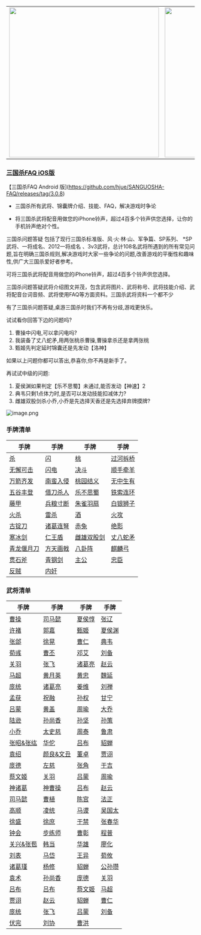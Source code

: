 <div style="text-align: center"><table><tr>
<td style="text-align: center">
<img src="https://is4-ssl.mzstatic.com/image/thumb/PurpleSource116/v4/1b/38/06/1b380673-fa07-7d70-76af-cc625e8e7894/97f20edf-1616-4b93-9e88-fbaebfe22faf_page-0.jpg/460x0w.webp" height="400">
</td>
<td style="text-align: center">
<img src="https://is5-ssl.mzstatic.com/image/thumb/PurpleSource126/v4/f6/ae/05/f6ae053d-def3-e9be-a991-74954202adad/7a500a3f-0dc0-4c7a-8287-6eed7e11d2b4_page-1.jpg/460x0w.webp" height="400">
</td>
<td style="text-align: center">
<img src="https://is2-ssl.mzstatic.com/image/thumb/PurpleSource126/v4/f3/38/97/f33897de-2a22-ec13-1832-60c35c10fe7c/7fbfdcd6-9f03-45ce-8dc1-bad59b0e5f5d_page-2.jpg/460x0w.webp" height="400">
</td>
<td style="text-align: center">
<img src="https://is2-ssl.mzstatic.com/image/thumb/PurpleSource116/v4/7c/bf/db/7cbfdbb7-8d99-a661-c3a7-bc4e3fdb840a/5e805d5e-b991-4341-bdf6-233a5dd8d703_page-3.jpg/460x0w.webp" height="400">
</td>
</tr>
</table>
</div>

### [三国杀FAQ iOS版](https://apps.apple.com/cn/app/%E4%B8%89%E5%9B%BD%E6%9D%80%E9%97%AE%E9%A2%98%E7%AD%94%E7%96%91/id527602078)

【三国杀FAQ Android 版](https://github.com/hjue/SANGUOSHA-FAQ/releases/tag/3.0.8)

* 三国杀所有武将、锦囊牌介绍、技能、FAQ，解决游戏时争论

* 将三国杀武将配音用做您的iPhone铃声，超过4百多个铃声供您选择，让你的手机铃声绝对个性。

三国杀问题答疑 包括了现行三国杀标准版、风·火·林·山、军争篇、SP系列、 *SP武将、一将成名、2012一将成名 、3v3武将，总计108名武将所遇到的所有常见问题,旨在明确三国杀规则,解决游戏时大家一些争论的问题,改善游戏的平衡性和趣味性,供广大三国杀爱好者参考。

可将三国杀武将配音用做您的iPhone铃声，超过4百多个铃声供您选择。

三国杀问题答疑武将介绍图文并茂，包含武将图片、武将称号、武将技能介绍、武将配音台词音频、武将使用FAQ等方面资料。三国杀武将资料一个都不少

有了三国杀问题答疑,桌游三国杀时我们不再有分歧,游戏更快乐。

试试看你回答下边的问题吗?
1. 曹操中闪电,可以拿闪电吗?
2. 我装备了丈八蛇矛,用两张桃杀曹操,曹操拿杀还是拿两张桃
3. 甄姬先判定延时锦囊还是先发动【洛神】

如果以上问题你都可以答出,恭喜你,你不再是新手了。

再试试中级的问题:
1. 夏侯渊如果判定【乐不思蜀】未通过,能否发动【神速】2
2. 典韦只剩1点体力时,是否可以发动技能扣减体力?
3. 雌雄双股剑杀小乔,小乔是先选择天香还是先选择弃牌摸牌?


 ![image.png](https://s2.loli.net/2022/01/10/Z85EF3hBpvU41oI.png)

### 手牌清单

|   手牌    |  手牌    |  手牌    |  手牌    |
| -------- |-------- |-------- |-------- |
|  [杀](cards/杀_83.md) | [闪](cards/闪_84.md) | [桃](cards/桃_85.md) | [过河拆桥](cards/过河拆桥_86.md) |
|  [无懈可击](cards/无懈可击_87.md) | [闪电](cards/闪电_88.md) | [决斗](cards/决斗_89.md) | [顺手牵羊](cards/顺手牵羊_90.md) |
|  [万箭齐发](cards/万箭齐发_91.md) | [南蛮入侵](cards/南蛮入侵_92.md) | [桃园结义](cards/桃园结义_93.md) | [无中生有](cards/无中生有_94.md) |
|  [五谷丰登](cards/五谷丰登_95.md) | [借刀杀人](cards/借刀杀人_96.md) | [乐不思蜀](cards/乐不思蜀_97.md) | [铁索连环](cards/铁索连环_98.md) |
|  [藤甲](cards/藤甲_99.md) | [兵粮寸断](cards/兵粮寸断_100.md) | [朱雀羽扇](cards/朱雀羽扇_101.md) | [白银狮子](cards/白银狮子_102.md) |
|  [火杀](cards/火杀_103.md) | [雷杀](cards/雷杀_104.md) | [酒](cards/酒_105.md) | [火攻](cards/火攻_106.md) |
|  [古锭刀](cards/古锭刀_107.md) | [诸葛连弩](cards/诸葛连弩_108.md) | [赤兔](cards/赤兔_109.md) | [绝影](cards/绝影_110.md) |
|  [寒冰剑](cards/寒冰剑_111.md) | [仁王盾](cards/仁王盾_112.md) | [雌雄双股剑](cards/雌雄双股剑_113.md) | [丈八蛇矛](cards/丈八蛇矛_114.md) |
|  [青龙偃月刀](cards/青龙偃月刀_115.md) | [方天画戟](cards/方天画戟_116.md) | [八卦阵](cards/八卦阵_117.md) | [麒麟弓](cards/麒麟弓_118.md) |
|  [贯石斧](cards/贯石斧_119.md) | [青钢剑](cards/青钢剑_120.md) | [主公](cards/主公_121.md) | [忠臣](cards/忠臣_122.md) |
|  [反贼](cards/反贼_123.md) | [内奸](cards/内奸_124.md) |


### 武将清单

|   手牌    |  手牌    |  手牌    |  手牌    |
| -------- |-------- |-------- |-------- |
|  [曹操](cards/曹操_1.md) | [司马懿](cards/司马懿_2.md) | [夏侯惇](cards/夏侯惇_3.md) | [张辽](cards/张辽_4.md) |
|  [许褚](cards/许褚_5.md) | [郭嘉](cards/郭嘉_6.md) | [甄姬](cards/甄姬_7.md) | [夏侯渊](cards/夏侯渊_8.md) |
|  [张郃](cards/张郃_9.md) | [徐晃](cards/徐晃_10.md) | [曹仁](cards/曹仁_11.md) | [典韦](cards/典韦_12.md) |
|  [荀彧](cards/荀彧_13.md) | [曹丕](cards/曹丕_14.md) | [邓艾](cards/邓艾_15.md) | [刘备](cards/刘备_16.md) |
|  [关羽](cards/关羽_17.md) | [张飞](cards/张飞_18.md) | [诸葛亮](cards/诸葛亮_19.md) | [赵云](cards/赵云_20.md) |
|  [马超](cards/马超_21.md) | [黄月英](cards/黄月英_22.md) | [黄忠](cards/黄忠_23.md) | [魏延](cards/魏延_24.md) |
|  [庞统](cards/庞统_25.md) | [诸葛亮](cards/诸葛亮_26.md) | [姜维](cards/姜维_27.md) | [刘禅](cards/刘禅_28.md) |
|  [孟获](cards/孟获_29.md) | [祝融](cards/祝融_30.md) | [孙权](cards/孙权_31.md) | [甘宁](cards/甘宁_32.md) |
|  [吕蒙](cards/吕蒙_33.md) | [黄盖](cards/黄盖_34.md) | [周瑜](cards/周瑜_35.md) | [大乔](cards/大乔_36.md) |
|  [陆逊](cards/陆逊_37.md) | [孙尚香](cards/孙尚香_38.md) | [孙坚](cards/孙坚_39.md) | [孙策](cards/孙策_40.md) |
|  [小乔](cards/小乔_41.md) | [太史慈](cards/太史慈_42.md) | [周泰](cards/周泰_43.md) | [鲁肃](cards/鲁肃_44.md) |
|  [张昭&张纮](cards/张昭&张纮_45.md) | [华佗](cards/华佗_46.md) | [吕布](cards/吕布_47.md) | [貂蝉](cards/貂蝉_48.md) |
|  [袁绍](cards/袁绍_49.md) | [颜良&文丑](cards/颜良&文丑_50.md) | [董卓](cards/董卓_51.md) | [贾诩](cards/贾诩_52.md) |
|  [庞德](cards/庞德_53.md) | [左慈](cards/左慈_54.md) | [张角](cards/张角_55.md) | [于吉](cards/于吉_56.md) |
|  [蔡文姬](cards/蔡文姬_57.md) | [关羽](cards/关羽_61.md) | [吕蒙](cards/吕蒙_62.md) | [周瑜](cards/周瑜_63.md) |
|  [神诸葛](cards/神诸葛_64.md) | [神曹操](cards/神曹操_65.md) | [吕布](cards/吕布_66.md) | [赵云](cards/赵云_67.md) |
|  [司马懿](cards/司马懿_68.md) | [曹植](cards/曹植_69.md) | [陈宫](cards/陈宫_70.md) | [法正](cards/法正_71.md) |
|  [高顺](cards/高顺_72.md) | [凌统](cards/凌统_73.md) | [马谡](cards/马谡_74.md) | [吴国太](cards/吴国太_75.md) |
|  [徐盛](cards/徐盛_76.md) | [徐庶](cards/徐庶_77.md) | [于禁](cards/于禁_78.md) | [张春华](cards/张春华_79.md) |
|  [钟会](cards/钟会_80.md) | [步练师](cards/步练师_81.md) | [曹彰](cards/曹彰_82.md) | [程普](cards/程普_83.md) |
|  [关兴&张苞](cards/关兴&张苞_84.md) | [韩当](cards/韩当_85.md) | [华雄](cards/华雄_86.md) | [廖化](cards/廖化_87.md) |
|  [刘表](cards/刘表_88.md) | [马岱](cards/马岱_89.md) | [王异](cards/王异_90.md) | [荀攸](cards/荀攸_91.md) |
|  [诸葛瑾](cards/诸葛瑾_92.md) | [杨修](cards/杨修_93.md) | [貂蝉](cards/貂蝉_94.md) | [公孙瓒](cards/公孙瓒_95.md) |
|  [袁术](cards/袁术_96.md) | [孙尚香](cards/孙尚香_97.md) | [庞德](cards/庞德_98.md) | [关羽](cards/关羽_99.md) |
|  [吕布](cards/吕布_100.md) | [吕布](cards/吕布_101.md) | [蔡文姬](cards/蔡文姬_102.md) | [马超](cards/马超_103.md) |
|  [贾诩](cards/贾诩_104.md) | [赵云](cards/赵云_105.md) | [貂蝉](cards/貂蝉_106.md) | [曹仁](cards/曹仁_107.md) |
|  [庞统](cards/庞统_108.md) | [张飞](cards/张飞_109.md) | [吕蒙](cards/吕蒙_110.md) | [刘备](cards/刘备_111.md) |
|  [伏完](cards/伏完_112.md) | [刘协](cards/刘协_113.md) | [曹洪](cards/曹洪_114.md) |
